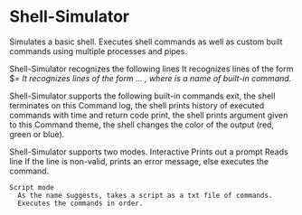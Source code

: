 # Shell-Simulator
Simulates a basic shell. Executes shell commands as well as custom built commands using multiple processes and pipes.

Shell-Simulator recognizes the following lines
    It recognizes lines of the form $<VAR>=<value>
    It recognizes lines of the form <command> <arg0> <arg1> … <argN>, where <command> is a name of built-in command.

Shell-Simulator supports the following built-in commands
    exit, the shell terminates on this Command 
    log, the shell prints history of executed commands with time and return code
    print, the shell prints argument given to this Command
    theme, the shell changes the color of the output (red, green or blue).

Shell-Simulator supports two modes.
    Interactive
      Prints out a prompt
      Reads line
      If the line is non-valid, prints an error message, else executes the command.
  
    Script mode
      As the name suggests, takes a script as a txt file of commands.
      Executes the commands in order.
